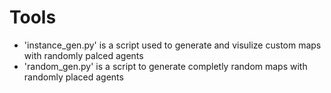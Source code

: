 # Tools
- 'instance_gen.py' is a script used to generate and visulize custom maps with randomly palced agents
- 'random_gen.py' is a script to generate completly random maps with randomly placed agents
